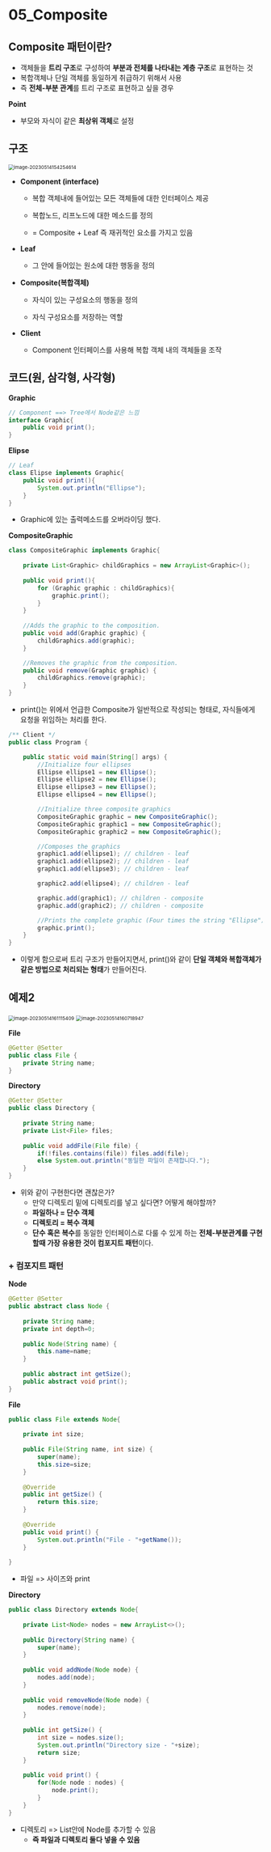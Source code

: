 # 05_Composite



## Composite 패턴이란?

- 객체들을 **트리 구조**로 구성하여 **부분과 전체를 나타내는 계층 구조**로 표현하는 것
- 복합객체나 단일 객체를 동일하게 취급하기 위해서 사용
- 즉 **전체-부분 관계**를 트리 구조로 표현하고 싶을 경우 



**Point**

- 부모와 자식이 같은 **최상위 객체**로 설정



## 구조

<img src="./05_Composite.assets/image-20230514154254614.png" alt="image-20230514154254614" style="zoom:67%;" />

- **Component (interface)**

  - 복합 객체내에 들어있는 모든 객체들에 대한 인터페이스 제공

  - 복합노드, 리프노드에 대한 메소드를 정의

  - = Composite + Leaf 즉 재귀적인 요소를 가지고 있음

    

- **Leaf**

  - 그 안에 들어있는 원소에 대한 행동을 정의

    

- **Composite(복합객체)**

  - 자식이 있는 구성요소의 행동을 정의

  - 자식 구성요소를 저장하는 역할

    

- **Client**

  - Component 인터페이스를 사용해 복합 객체 내의 객체들을 조작



## 코드(원, 삼각형, 사각형)



**Graphic**

```java
// Component ==> Tree에서 Node같은 느낌
interface Graphic{
    public void print();
}
```



**Elipse**

```java
// Leaf
class Elipse implements Graphic{
    public void print(){
        System.out.println("Ellipse");
    }
}
```

- Graphic에 있는 출력메소드를 오버라이딩 했다.



**CompositeGraphic**

```java
class CompositeGraphic implements Graphic{
    
    private List<Graphic> childGraphics = new ArrayList<Graphic>();
    
    public void print(){
        for (Graphic graphic : childGraphics){
            graphic.print();
        }
    }
    
    //Adds the graphic to the composition.
    public void add(Graphic graphic) {
        childGraphics.add(graphic);
    }

    //Removes the graphic from the composition.
    public void remove(Graphic graphic) {
        childGraphics.remove(graphic);
    }
}
```

- print()는 위에서 언급한 Composite가 일반적으로 작성되는 형태로, 자식들에게 요청을 위임하는 처리를 한다.



```java
/** Client */
public class Program {

    public static void main(String[] args) {
        //Initialize four ellipses
        Ellipse ellipse1 = new Ellipse();
        Ellipse ellipse2 = new Ellipse();
        Ellipse ellipse3 = new Ellipse();
        Ellipse ellipse4 = new Ellipse();

        //Initialize three composite graphics
        CompositeGraphic graphic = new CompositeGraphic();
        CompositeGraphic graphic1 = new CompositeGraphic();
        CompositeGraphic graphic2 = new CompositeGraphic();

        //Composes the graphics
        graphic1.add(ellipse1); // children - leaf
        graphic1.add(ellipse2); // children - leaf
        graphic1.add(ellipse3); // children - leaf

        graphic2.add(ellipse4); // children - leaf

        graphic.add(graphic1); // children - composite
        graphic.add(graphic2); // children - composite

        //Prints the complete graphic (Four times the string "Ellipse").
        graphic.print();
    }
}
```

- 이렇게 함으로써 트리 구조가 만들어지면서, print()와 같이 **단일 객체와 복합객체가 같은 방법으로 처리되는 형태**가 만들어진다.





## 예제2

<img src="./05_Composite.assets/image-20230514161115409.png" alt="image-20230514161115409" style="zoom:67%;" />

<img src="./05_Composite.assets/image-20230514160718947.png" alt="image-20230514160718947" style="zoom:67%;" />

**File**

```java
@Getter @Setter
public class File {
    private String name;
}
```



**Directory**

```java
@Getter @Setter
public class Directory {
    
    private String name;
    private List<File> files;
    
    public void addFile(File file) {
        if(!files.contains(file)) files.add(file);
        else System.out.println("동일한 파일이 존재합니다.");
    }
}
```



- 위와 같이 구현한다면 괜찮은가?
  - 만약 디렉토리 밑에 디렉토리를 넣고 싶다면? 어떻게 해야할까?
  - **파일하나 = 단수 객체**
  - **디렉토리 = 복수 객체**
  -  **단수 혹은 복수**를 동일한 인터페이스로 다룰 수 있게 하는 **전체-부분관계를 구현할때 가장 유용한 것이 컴포지트 패턴**이다. 





### \+ 컴포지트 패턴 

**Node**

```java
@Getter @Setter
public abstract class Node {
    
    private String name;
    private int depth=0;
    
    public Node(String name) {
        this.name=name;
    }
    
    public abstract int getSize();
    public abstract void print();
}
```



**File**

```java
public class File extends Node{
    
    private int size;
    
    public File(String name, int size) {
        super(name);
        this.size=size;
    }
 
    @Override
    public int getSize() {
        return this.size;
    }
 
    @Override
    public void print() {
        System.out.println("File - "+getName());
    }
    
}
```

- 파일 => 사이즈와 print



**Directory**

```java
public class Directory extends Node{
    
    private List<Node> nodes = new ArrayList<>();
    
    public Directory(String name) {
        super(name);
    }
    
    public void addNode(Node node) {
        nodes.add(node);
    }
    
    public void removeNode(Node node) {
        nodes.remove(node);
    }
    
    public int getSize() {
        int size = nodes.size();
        System.out.println("Directory size - "+size);
        return size;
    }
    
    public void print() {
        for(Node node : nodes) {
            node.print();
        }
    }
}
```

- 디렉토리 => List안에 Node를 추가할 수 있음
  - **즉 파일과 디렉토리 둘다 넣을 수 있음**



